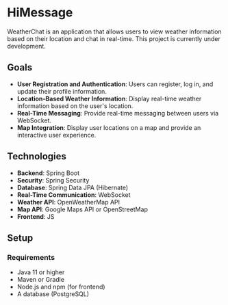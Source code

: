 # HiMessage

WeatherChat is an application that allows users to view weather information based on their location and chat in real-time. This project is currently under development.

## Goals

- **User Registration and Authentication**: Users can register, log in, and update their profile information.
- **Location-Based Weather Information**: Display real-time weather information based on the user's location.
- **Real-Time Messaging**: Provide real-time messaging between users via WebSocket.
- **Map Integration**: Display user locations on a map and provide an interactive user experience.

## Technologies

- **Backend**: Spring Boot
- **Security**: Spring Security
- **Database**: Spring Data JPA (Hibernate)
- **Real-Time Communication**: WebSocket
- **Weather API**: OpenWeatherMap API
- **Map API**: Google Maps API or OpenStreetMap
- **Frontend**: JS

## Setup

### Requirements

- Java 11 or higher
- Maven or Gradle
- Node.js and npm (for frontend)
- A database (PostgreSQL)

